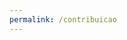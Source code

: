 ```yaml
---
permalink: /contribuicao
---
```


<script>window.location.replace('https://www.paypal.com/donate/?cmd=_donations&business=S34UMJ23659VY&currency_code=BRL&source=url&Z3JncnB0=');</script>